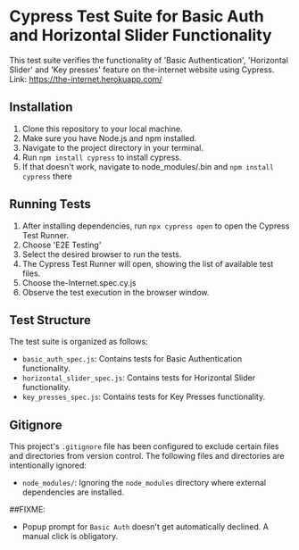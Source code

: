 # Cypress Test Suite for Basic Auth and Horizontal Slider Functionality

This test suite verifies the functionality of 'Basic Authentication', 'Horizontal Slider' and 'Key presses' feature on the-internet website using Cypress.
Link: https://the-internet.herokuapp.com/

## Installation

1. Clone this repository to your local machine.
2. Make sure you have Node.js and npm installed.
3. Navigate to the project directory in your terminal.
4. Run `npm install cypress` to install cypress.
5. If that doesn't work, navigate to node_modules/.bin and `npm install cypress` there

## Running Tests

1. After installing dependencies, run `npx cypress open` to open the Cypress Test Runner.
2. Choose 'E2E Testing'
3. Select the desired browser to run the tests.
4. The Cypress Test Runner will open, showing the list of available test files.
5. Choose the-Internet.spec.cy.js
6. Observe the test execution in the browser window.

## Test Structure

The test suite is organized as follows:

- `basic_auth_spec.js`: Contains tests for Basic Authentication functionality.
- `horizontal_slider_spec.js`: Contains tests for Horizontal Slider functionality.
- `key_presses_spec.js`: Contains tests for Key Presses functionality.

## Gitignore

This project's `.gitignore` file has been configured to exclude certain files and directories from version control. The following files and directories are intentionally ignored:

- `node_modules/`: Ignoring the `node_modules` directory where external dependencies are installed.

##FIXME:

- Popup prompt for `Basic Auth` doesn't get automatically declined. A manual click is obligatory.